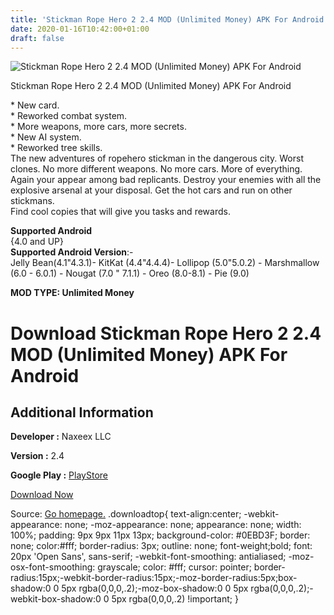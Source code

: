 ```yaml
---
title: 'Stickman Rope Hero 2 2.4 MOD (Unlimited Money) APK For Android'
date: 2020-01-16T10:42:00+01:00
draft: false
---
```


![Stickman Rope Hero 2 2.4 MOD (Unlimited Money) APK For Android](https://i0.wp.com/apkhome.net/wp-content/uploads/2020/01/Stickman-Rope-Hero-2-2.4-MOD-Unlimited-Money.png "Stickman Rope Hero 2 2.4 MOD (Unlimited Money) APK For Android")

  

Stickman Rope Hero 2 2.4 MOD (Unlimited Money) APK For Android

\* New card.  
\* Reworked combat system.  
\* More weapons, more cars, more secrets.  
\* New AI system.  
\* Reworked tree skills.  
The new adventures of ropehero stickman in the dangerous city. Worst clones. No more different weapons. No more cars. More of everything.  
Again your appear among bad replicants. Destroy your enemies with all the explosive arsenal at your disposal. Get the hot cars and run on other stickmans.  
Find cool copies that will give you tasks and rewards.

**Supported Android**  
{4.0 and UP}  
**Supported Android Version**:-  
Jelly Bean(4.1"4.3.1)- KitKat (4.4"4.4.4)- Lollipop (5.0"5.0.2) - Marshmallow (6.0 - 6.0.1) - Nougat (7.0 " 7.1.1) - Oreo (8.0-8.1) - Pie (9.0)

**MOD TYPE: Unlimited Money**

Download Stickman Rope Hero 2 2.4 MOD (Unlimited Money) APK For Android
=======================================================================

Additional Information
----------------------

**Developer :** Naxeex LLC

**Version :** 2.4

**Google Play :** [PlayStore](https://play.google.com/store/apps/details?id=com.mgc.stickman.rope.hero.two)

  

[Download Now](https://store4app.co/post/stickman-rope-hero-2-2-4-mod-unlimited-money-apk-for-android_1578423931)

  
Source: [Go homepage.](https://store4app.co/post/stickman-rope-hero-2-2-4-mod-unlimited-money-apk-for-android_1578423931) .downloadtop{ text-align:center; -webkit-appearance: none; -moz-appearance: none; appearance: none; width: 100%; padding: 9px 9px 11px 13px; background-color: #0EBD3F; border: none; color:#fff; border-radius: 3px; outline: none; font-weight;bold; font: 20px 'Open Sans', sans-serif; -webkit-font-smoothing: antialiased; -moz-osx-font-smoothing: grayscale; color: #fff; cursor: pointer; border-radius:15px;-webkit-border-radius:15px;-moz-border-radius:5px;box-shadow:0 0 5px rgba(0,0,0,.2);-moz-box-shadow:0 0 5px rgba(0,0,0,.2);-webkit-box-shadow:0 0 5px rgba(0,0,0,.2) !important; }